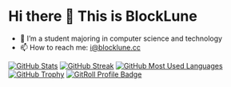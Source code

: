 # Hi there 👋 This is BlockLune

- 🔭 I’m a student majoring in computer science and technology
- 📫 How to reach me: [i@blocklune.cc](mailto:i@blocklune.cc)

[![GitHub Stats](https://github-readme-stats.vercel.app/api?username=blocklune&theme=nord&show_icons=true&custom_title=Github%20Stats)](https://github.com/anuraghazra/github-readme-stats)
[![GitHub Streak](https://streak-stats.demolab.com?user=BlockLune&theme=nord)](https://git.io/streak-stats)
[![GitHub Most Used Languages](https://github-readme-stats.vercel.app/api/top-langs/?username=BlockLune&theme=nord&layout=compact)](https://github.com/anuraghazra/github-readme-stats)
[![GitHub Trophy](https://github-profile-trophy.vercel.app/?username=BlockLune&theme=nord&row=2&column=3)](https://github.com/ryo-ma/github-profile-trophy)
[![GitRoll Profile Badge](https://gitroll.io/api/badges/profiles/v1/uKbjoWRe2cVQGqMuIgfYUJTqBKkb2?theme=nord)](https://gitroll.io/profile/uKbjoWRe2cVQGqMuIgfYUJTqBKkb2)
